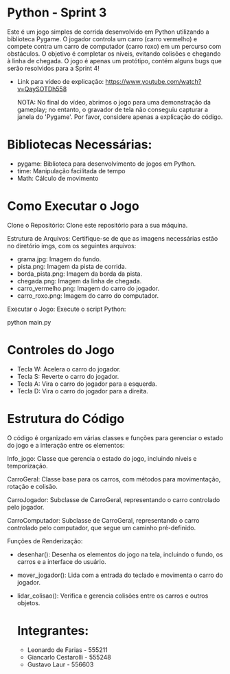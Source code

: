 # Python - Sprint 3

Este é um jogo simples de corrida desenvolvido em Python utilizando a biblioteca Pygame. O jogador controla um carro (carro vermelho) e compete contra um carro de computador (carro roxo) em um percurso com obstáculos. O objetivo é completar os níveis, evitando colisões e chegando à linha de chegada. O jogo é apenas um protótipo, contém alguns bugs que serão resolvidos para a Sprint 4!

- Link para vídeo de explicação: https://www.youtube.com/watch?v=QaySOTDh558

   NOTA: No final do vídeo, abrimos o jogo para uma demonstração da gameplay; no entanto, o gravador de tela não conseguiu capturar a janela do 'Pygame'. Por favor, considere apenas a explicação do código.
  
# Bibliotecas Necessárias:
- pygame: Biblioteca para desenvolvimento de jogos em Python.
- time: Manipulação facilitada de tempo
- Math: Cálculo de movimento

# Como Executar o Jogo

Clone o Repositório: Clone este repositório para a sua máquina.

Estrutura de Arquivos: Certifique-se de que as imagens necessárias estão no diretório imgs, com os seguintes arquivos:

- grama.jpg: Imagem do fundo.
- pista.png: Imagem da pista de corrida.
- borda_pista.png: Imagem da borda da pista.
- chegada.png: Imagem da linha de chegada.
- carro_vermelho.png: Imagem do carro do jogador.
- carro_roxo.png: Imagem do carro do computador.

Executar o Jogo: Execute o script Python:

python main.py

# Controles do Jogo
- Tecla W: Acelera o carro do jogador.
- Tecla S: Reverte o carro do jogador.
- Tecla A: Vira o carro do jogador para a esquerda.
- Tecla D: Vira o carro do jogador para a direita.


# Estrutura do Código
O código é organizado em várias classes e funções para gerenciar o estado do jogo e a interação entre os elementos:

Info_jogo: Classe que gerencia o estado do jogo, incluindo níveis e temporização.

CarroGeral: Classe base para os carros, com métodos para movimentação, rotação e colisão.

CarroJogador: Subclasse de CarroGeral, representando o carro controlado pelo jogador.

CarroComputador: Subclasse de CarroGeral, representando o carro controlado pelo computador, que segue um caminho pré-definido.

Funções de Renderização:

- desenhar(): Desenha os elementos do jogo na tela, incluindo o fundo, os carros e a interface do usuário.
- mover_jogador(): Lida com a entrada do teclado e movimenta o carro do jogador.
- lidar_colisao(): Verifica e gerencia colisões entre os carros e outros objetos.

  # Integrantes:
  - Leonardo de Farias - 555211
  - Giancarlo Cestarolli - 555248
  - Gustavo Laur - 556603

